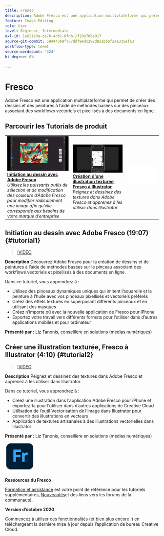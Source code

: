 ```yaml
---
title: Fresco
description: Adobe Fresco est une application multiplateforme qui permet de créer des dessins et des peintures à l’aide de méthodes au pinceau associant des workflows vectoriels et pixellisés à des documents en ligne
feature: Image Editing
role: User
level: Beginner, Intermediate
exl-id: 1e621e3a-ce7b-4cb1-8fdb-2f20e70be017
source-git-commit: 58444368f757ddf9edc292d921bb6f2ae335efa3
workflow-type: tm+mt
source-wordcount: '324'
ht-degree: 0%

---
```


# Fresco

Adobe Fresco est une application multiplateforme qui permet de créer des dessins et des peintures à l’aide de méthodes basées sur des pinceaux associant des workflows vectoriels et pixellisés à des documents en ligne.

## Parcourir les Tutorials de produit

<table style="table-layout:fixed">
<tr>
 <td>
   <a href="fresco.md#tutorial1">
      <img alt="Initiation au dessin avec Adobe Fresco" src="../assets/fresco_drawingPaintingIntro_tanonis_thumbnail.jpg" />
   </a>
    <div>
   <a href="fresco.md#tutorial1"><strong>Initiation au dessin avec Adobe Fresco</strong></a>
    </div>
    <em>Utilisez les puissants outils de sélection et de modification des couleurs d’Adobe Fresco pour modifier radicalement une image afin qu’elle corresponde aux besoins de votre marque d’entreprise</em>
    <br>
  </td>
  <td>
   <a href="fresco.md#tutorial2">
      <img alt="Création d’une illustration texturée, Fresco à Illustrator" src="../assets/fresco_textureToVector_tanonis_thumbnail.jpg" />
   </a>
    <div>
   <a href="fresco.md#tutorial2"><strong>Création d’une illustration texturée, Fresco à Illustrator</strong></a>
    </div>
    <em>Peignez et dessinez des textures dans Adobe Fresco et apprenez à les utiliser dans Illustrator</em>
    <br>
  </td>
  <td>
    <img alt="Espaceur" src="../assets/Whitespacer.png" />
    <div>
    <br>
  </td>
</tr>
</table>

## Initiation au dessin avec Adobe Fresco (19:07) {#tutorial1}

>[!VIDEO](https://video.tv.adobe.com/v/326946?hidetitle=true)

**Description**
Découvrez Adobe Fresco pour la création de dessins et de peintures à l’aide de méthodes basées sur le pinceau associant des workflows vectoriels et pixellisés à des documents en ligne.

Dans ce tutoriel, vous apprendrez à :
* Utilisez des pinceaux dynamiques uniques qui imitent l’aquarelle et la peinture à l’huile avec vos pinceaux pixellisés et vectoriels préférés
* Créez des effets texturés en superposant différents pinceaux et en utilisant des masques
* Créez n’importe où avec la nouvelle application de Fresco pour iPhone
* Exportez votre travail vers différents formats pour l’utiliser dans d’autres applications mobiles et pour ordinateur

**Présenté par :**
Liz Tanonis, conseillère en solutions (médias numériques)

## Créer une illustration texturée, Fresco à Illustrator (4:10) {#tutorial2}

>[!VIDEO](https://video.tv.adobe.com/v/326947?hidetitle=true)

**Description**
Peignez et dessinez des textures dans Adobe Fresco et apprenez à les utiliser dans Illustrator.

Dans ce tutoriel, vous apprendrez à :
* Créez une illustration dans l’application Adobe Fresco pour iPhone et exportez-la pour l’utiliser dans d’autres applications de Creative Cloud
* Utilisation de l’outil Vectorisation de l’image dans Illustrator pour convertir des illustrations en vecteurs
* Application de textures artisanales à des illustrations vectorielles dans Illustrator

**Présenté par :**
Liz Tanonis, conseillère en solutions (médias numériques)

![Logo Fresco](../assets/fr_appicon_96.png)

**Ressources du Fresco**

[Formation et assistance](https://helpx.adobe.com/support/adobe-fresco.html) est votre point de référence pour les tutoriels supplémentaires, [Nouveautés](https://helpx.adobe.com/fresco/using/whats-new.html)et des liens vers les forums de la communauté.

**Version d’octobre 2020**

Commencez à utiliser ces fonctionnalités (et bien plus encore !) en téléchargeant la dernière mise à jour depuis l’application de bureau Creative Cloud.
